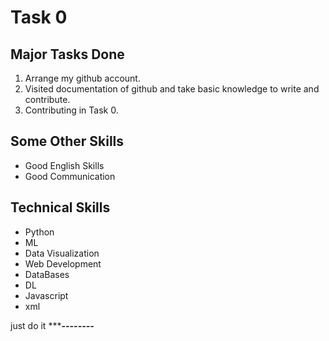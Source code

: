 # Task 0

## Major Tasks Done

1. Arrange my github account.
2. Visited documentation of github and take basic knowledge   to write and contribute.
3. Contributing  in Task 0.


## Some Other Skills
* Good English Skills
* Good Communication 

## Technical Skills 
* Python
* ML
* Data Visualization
* Web Development
* DataBases
* DL
* Javascript
* xml


just do it
********************--------*****************

